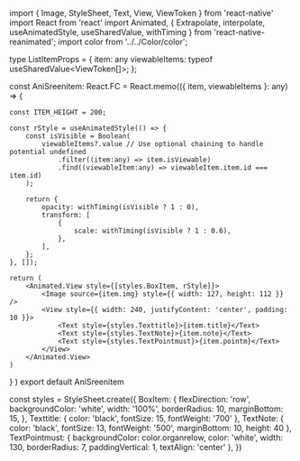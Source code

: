 import { Image, StyleSheet, Text, View, ViewToken } from 'react-native'
import React from 'react'
import Animated, { Extrapolate, interpolate, useAnimatedStyle, useSharedValue, withTiming } from 'react-native-reanimated';
import color from '../../Color/color';

type ListItemProps = {
    item: any
    viewableItems: typeof useSharedValue<ViewToken[]>;
};

const AniSreenitem: React.FC<ListItemProps> = React.memo(({ item, viewableItems }: any) => {

    const ITEM_HEIGHT = 200;

    const rStyle = useAnimatedStyle(() => {
        const isVisible = Boolean(
            viewableItems?.value // Use optional chaining to handle potential undefined
                .filter((item:any) => item.isViewable)
                .find((viewableItem:any) => viewableItem.item.id === item.id)
        );

        return {
            opacity: withTiming(isVisible ? 1 : 0),
            transform: [
                {
                    scale: withTiming(isVisible ? 1 : 0.6),
                },
            ],
        };
    }, []);

    return (
        <Animated.View style={[styles.BoxItem, rStyle]}>
            <Image source={item.img} style={{ width: 127, height: 112 }} />
            <View style={{ width: 240, justifyContent: 'center', padding: 10 }}>
                <Text style={styles.Texttitle}>{item.title}</Text>
                <Text style={styles.TextNote}>{item.note}</Text>
                <Text style={styles.TextPointmust}>{item.pointm}</Text>
            </View>
        </Animated.View>
    )
}
)
export default AniSreenitem

const styles = StyleSheet.create({
    BoxItem: {
        flexDirection: 'row',
        backgroundColor: 'white',
        width: '100%',
        borderRadius: 10,
        marginBottom: 15,
    },
    Texttitle: {
        color: 'black',
        fontSize: 15,
        fontWeight: '700'
    },
    TextNote: {
        color: 'black',
        fontSize: 13,
        fontWeight: '500',
        marginBottom: 10,
        height: 40
    },
    TextPointmust: {
        backgroundColor: color.organrelow,
        color: 'white',
        width: 130,
        borderRadius: 7,
        paddingVertical: 1,
        textAlign: 'center'
    },
})